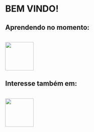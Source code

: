 # BEM VINDO!

## Aprendendo no momento:
<br><img loading="lazy" src="https://5.imimg.com/data5/SELLER/Default/2021/12/JI/XU/OH/138316357/sap-hr-training-500x500.png" width="90" height="90"/>


## Interesse também em:
<br><img src="https://cdn.jsdelivr.net/gh/devicons/devicon/icons/python/python-original.svg" width="90" height="90" />
          
